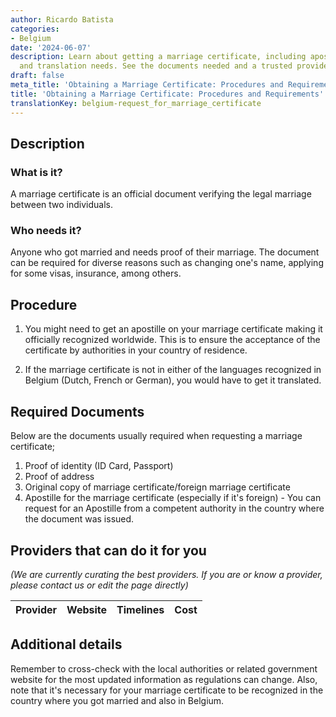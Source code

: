 ```yaml
---
author: Ricardo Batista
categories:
- Belgium
date: '2024-06-07'
description: Learn about getting a marriage certificate, including apostille requirements
  and translation needs. See the documents needed and a trusted provider in Belgium.
draft: false
meta_title: 'Obtaining a Marriage Certificate: Procedures and Requirements'
title: 'Obtaining a Marriage Certificate: Procedures and Requirements'
translationKey: belgium-request_for_marriage_certificate
---
```



## Description
### What is it?
A marriage certificate is an official document verifying the legal marriage between two individuals.

### Who needs it?
Anyone who got married and needs proof of their marriage. The document can be required for diverse reasons such as changing one's name, applying for some visas, insurance, among others.

## Procedure
1. You might need to get an apostille on your marriage certificate making it officially recognized worldwide. This is to ensure the acceptance of the certificate by authorities in your country of residence. 

2. If the marriage certificate is not in either of the languages recognized in Belgium (Dutch, French or German), you would have to get it translated.

## Required Documents
Below are the documents usually required when requesting a marriage certificate;

1. Proof of identity (ID Card, Passport)
2. Proof of address
3. Original copy of marriage certificate/foreign marriage certificate
4. Apostille for the marriage certificate (especially if it's foreign) - You can request for an Apostille from a competent authority in the country where the document was issued.

## Providers that can do it for you

_(We are currently curating the best providers. If you are or know a provider, please contact us or edit the page directly)_

| Provider        |     Website     |     Timelines    |       Cost      |
| --------------- | --------------- |  :-------------: | :-------------: |

## Additional details
Remember to cross-check with the local authorities or related government website for the most updated information as regulations can change. Also, note that it's necessary for your marriage certificate to be recognized in the country where you got married and also in Belgium.